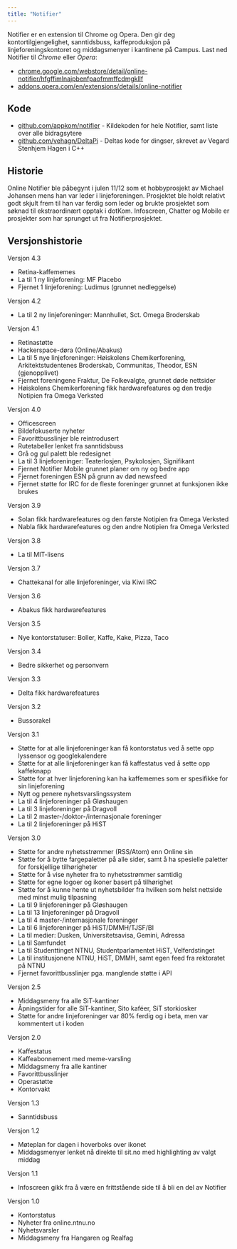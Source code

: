 ```yaml
---
title: "Notifier"
---
```


Notifier er en extension til Chrome og Opera. Den gir deg kontortilgjengelighet, sanntidsbuss, kaffeproduksjon på linjeforeningskontoret og middagsmenyer i kantinene på Campus. Last ned Notifier til *Chrome* eller *Opera*:

* [chrome.google.com/webstore/detail/online-notifier/hfgffimlnajpbenfpaofmmffcdmgkllf](https://chrome.google.com/webstore/detail/online-notifier/hfgffimlnajpbenfpaofmmffcdmgkllf)
* [addons.opera.com/en/extensions/details/online-notifier](https://addons.opera.com/en/extensions/details/online-notifier)

## Kode

* [github.com/appkom/notifier](https://github.com/appkom/notifier/) - Kildekoden for hele Notifier, samt liste over alle bidragsytere
* [github.com/vehagn/DeltaPi](https://github.com/vehagn/DeltaPi) - Deltas kode for dingser, skrevet av Vegard Stenhjem Hagen i C++

## Historie

Online Notifier ble påbegynt i julen 11/12 som et hobbyprosjekt av Michael Johansen mens han var leder i linjeforeningen. Prosjektet ble holdt relativt godt skjult frem til han var ferdig som leder og brukte prosjektet som søknad til ekstraordinært opptak i dotKom. Infoscreen, Chatter og Mobile er prosjekter som har sprunget ut fra Notifierprosjektet.

## Versjonshistorie

Versjon 4.3

- Retina-kaffememes
- La til 1 ny linjeforening: MF Placebo
- Fjernet 1 linjeforening: Ludimus (grunnet nedleggelse)

Versjon 4.2

- La til 2 ny linjeforeninger: Mannhullet, Sct. Omega Broderskab

Versjon 4.1

- Retinastøtte
- Hackerspace-døra (Online/Abakus)
- La til 5 nye linjeforeninger: Høiskolens Chemikerforening, Arkitektstudentenes Broderskab, Communitas, Theodor, ESN (gjenopplivet)
- Fjernet foreningene Fraktur, De Folkevalgte, grunnet døde nettsider
- Høiskolens Chemikerforening fikk hardwarefeatures og den tredje Notipien fra Omega Verksted

Versjon 4.0

- Officescreen
- Bildefokuserte nyheter
- Favorittbusslinjer ble reintrodusert
- Rutetabeller lenket fra sanntidsbuss
- Grå og gul palett ble redesignet
- La til 3 linjeforeninger: Teaterlosjen, Psykolosjen, Signifikant
- Fjernet Notifier Mobile grunnet planer om ny og bedre app
- Fjernet foreningen ESN på grunn av død newsfeed
- Fjernet støtte for IRC for de fleste foreninger grunnet at funksjonen ikke brukes

Versjon 3.9

- Solan fikk hardwarefeatures og den første Notipien fra Omega Verksted
- Nabla fikk hardwarefeatures og den andre Notipien fra Omega Verksted

Versjon 3.8

- La til MIT-lisens

Versjon 3.7

- Chattekanal for alle linjeforeninger, via Kiwi IRC

Versjon 3.6

- Abakus fikk hardwarefeatures

Versjon 3.5

- Nye kontorstatuser: Boller, Kaffe, Kake, Pizza, Taco

Versjon 3.4

- Bedre sikkerhet og personvern

Versjon 3.3

- Delta fikk hardwarefeatures

Versjon 3.2

- Bussorakel

Versjon 3.1

- Støtte for at alle linjeforeninger kan få kontorstatus ved å sette opp lyssensor og googlekalendere
- Støtte for at alle linjeforeninger kan få kaffestatus ved å sette opp kaffeknapp
- Støtte for at hver linjeforening kan ha kaffememes som er spesifikke for sin linjeforening
- Nytt og penere nyhetsvarslingssystem
- La til 4 linjeforeninger på Gløshaugen
- La til 3 linjeforeninger på Dragvoll
- La til 2 master-/doktor-/internasjonale foreninger
- La til 2 linjeforeninger på HiST

Versjon 3.0

- Støtte for andre nyhetsstrømmer (RSS/Atom) enn Online sin
- Støtte for å bytte fargepaletter på alle sider, samt å ha spesielle paletter for forskjellige tilhørigheter
- Støtte for å vise nyheter fra to nyhetsstrømmer samtidig
- Støtte for egne logoer og ikoner basert på tilhørighet
- Støtte for å kunne hente ut nyhetsbilder fra hvilken som helst nettside med minst mulig tilpasning
- La til 9 linjeforeninger på Gløshaugen
- La til 13 linjeforeninger på Dragvoll
- La til 4 master-/internasjonale foreninger
- La til 6 linjeforeninger på HiST/DMMH/TJSF/BI
- La til medier: Dusken, Universitetsavisa, Gemini, Adressa
- La til Samfundet
- La til Studenttinget NTNU, Studentparlamentet HiST, Velferdstinget
- La til institusjonene NTNU, HiST, DMMH, samt egen feed fra rektoratet på NTNU
- Fjernet favorittbusslinjer pga. manglende støtte i API

Versjon 2.5

- Middagsmeny fra alle SiT-kantiner
- Åpningstider for alle SiT-kantiner, Sito kaféer, SiT storkiosker
- Støtte for andre linjeforeninger var 80% ferdig og i beta, men var kommentert ut i koden

Versjon 2.0

- Kaffestatus
- Kaffeabonnement med meme-varsling
- Middagsmeny fra alle kantiner
- Favorittbusslinjer
- Operastøtte
- Kontorvakt

Versjon 1.3

- Sanntidsbuss

Versjon 1.2

- Møteplan for dagen i hoverboks over ikonet
- Middagsmenyer lenket nå direkte til sit.no med highlighting av valgt middag

Versjon 1.1

- Infoscreen gikk fra å være en frittstående side til å bli en del av Notifier

Versjon 1.0

- Kontorstatus
- Nyheter fra online.ntnu.no
- Nyhetsvarsler
- Middagsmeny fra Hangaren og Realfag